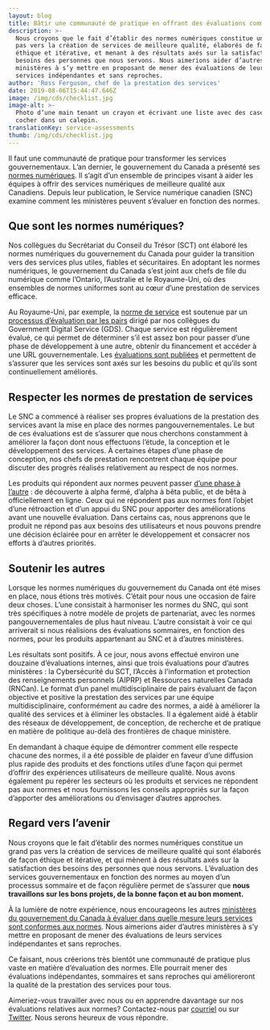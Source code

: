 ```yaml
---
layout: blog
title: Bâtir une communauté de pratique en offrant des évaluations comme service
description: >-
  Nous croyons que le fait d’établir des normes numériques constitue un grand
  pas vers la création de services de meilleure qualité, élaborés de façon
  éthique et itérative, et menant à des résultats axés sur la satisfaction des
  besoins des personnes que nous servons. Nous aimerions aider d’autres
  ministères à s’y mettre en proposant de mener des évaluations de leurs
  services indépendantes et sans reproches.
author: 'Ross Ferguson, chef de la prestation des services'
date: 2019-08-06T15:44:47.646Z
image: /img/cds/checklist.jpg
image-alt: >-
  Photo d’une main tenant un crayon et écrivant une liste avec des cases à
  cocher dans un calepin.
translationKey: service-assessments
thumb: /img/cds/checklist.jpg
---
```

Il faut une communauté de pratique pour transformer les services gouvernementaux. L’an dernier, le gouvernement du Canada a présenté ses [normes numériques](https://www.canada.ca/fr/gouvernement/systeme/gouvernement-numerique/normes-numeriques-gouvernement-canada.html). Il s’agit d’un ensemble de principes visant à aider les équipes à offrir des services numériques de meilleure qualité aux Canadiens. Depuis leur publication, le Service numérique canadien (SNC) examine comment les ministères peuvent s’évaluer en fonction des normes.

## Que sont les normes numériques?
Nos collègues du Secrétariat du Conseil du Trésor (SCT) ont élaboré les normes numériques du gouvernement du Canada pour guider la transition vers des services plus utiles, fiables et sécuritaires. En adoptant les normes numériques, le gouvernement du Canada s’est joint aux chefs de file du numérique comme l’Ontario, l’Australie et le Royaume-Uni, où des ensembles de normes uniformes sont au cœur d’une prestation de services efficace.

Au Royaume-Uni, par exemple, la [norme de service](https://www.gov.uk/service-manual/service-standard) est soutenue par un [processus d’évaluation par les pairs](https://www.gov.uk/service-manual/service-assessments) dirigé par nos collègues du Government Digital Service (GDS). Chaque service est régulièrement évalué, ce qui permet de déterminer s’il est assez bon pour passer d’une phase de développement à une autre, obtenir du financement et accéder à une URL gouvernementale. Les [évaluations sont publiées](https://www.gov.uk/service-standard-reports) et permettent de s’assurer que les services sont axés sur les besoins du public et qu’ils sont continuellement améliorés.

## Respecter les normes de prestation de services
Le SNC a commencé à réaliser ses propres évaluations de la prestation des services avant la mise en place des normes pangouvernementales. Le but de ces évaluations est de s’assurer que nous cherchons constamment à améliorer la façon dont nous effectuons l’étude, la conception et le développement des services. À certaines étapes d’une phase de conception, nos chefs de prestation rencontrent chaque équipe pour discuter des progrès réalisés relativement au respect de nos normes.

Les produits qui répondent aux normes peuvent passer [d’une phase à l’autre](https://numerique.canada.ca/2018/11/29/de-la-conception-dabord-aux-utilisateurs-dabord/#les-détails) : de découverte à alpha fermé, d’alpha à bêta public, et de bêta à officiellement en ligne. Ceux qui ne répondent pas aux normes font l’objet d’une rétroaction et d’un appui du SNC pour apporter des améliorations avant une nouvelle évaluation. Dans certains cas, nous apprenons que le produit ne répond pas aux besoins des utilisateurs et nous pouvons prendre une décision éclairée pour en arrêter le développement et consacrer nos efforts à d’autres priorités.

## Soutenir les autres
Lorsque les normes numériques du gouvernement du Canada ont été mises en place, nous étions très motivés. C’était pour nous une occasion de faire deux choses. L’une consistait à harmoniser les normes du SNC, qui sont très spécifiques à notre modèle de projets de partenariat, avec les normes pangouvernementales de plus haut niveau. L’autre consistait à voir ce qui arriverait si nous réalisions des évaluations sommaires, en fonction des normes, pour les produits appartenant au SNC et à d’autres ministères. 

Les résultats sont positifs. À ce jour, nous avons effectué environ une douzaine d’évaluations internes, ainsi que trois évaluations pour d’autres ministères : la Cybersécurité du SCT, l’Accès à l'information et protection des renseignements personnels (AIPRP) et Ressources naturelles Canada (RNCan). Le format d’un panel multidisciplinaire de pairs évaluant de façon objective et positive la prestation des services par une équipe multidisciplinaire, conformément au cadre des normes, a aidé à améliorer la qualité des services et à éliminer les obstacles. Il a également aidé à établir des réseaux de développement, de conception, de recherche et de pratique en matière de politique au-delà des frontières de chaque ministère.

En demandant à chaque équipe de démontrer comment elle respecte chacune des normes, il a été possible de plaider en faveur d’une diffusion plus rapide des produits et des fonctions utiles d’une façon qui permet d’offrir des expériences utilisateurs de meilleure qualité. Nous avons également pu repérer les secteurs où les produits et services ne répondent pas aux normes et nous fournissons les conseils appropriés sur la façon d’apporter des améliorations ou d’envisager d’autres approches. 
	 
## Regard vers l’avenir
Nous croyons que le fait d’établir des normes numériques constitue un grand pas vers la création de services de meilleure qualité qui sont élaborés de façon éthique et itérative, et qui mènent à des résultats axés sur la satisfaction des besoins des personnes que nous servons. L’évaluation des services gouvernementaux en fonction des normes au moyen d’un processus sommaire et de façon régulière permet de s’assurer que **nous travaillons sur les bons projets, de la bonne façon et au bon moment.**

À la lumière de notre expérience, nous encourageons les autres [ministères du gouvernement du Canada à évaluer dans quelle mesure leurs services sont conformes aux normes](https://numerique.canada.ca/feuille-de-route-2025/). Nous aimerions aider d’autres ministères à s’y mettre en proposant de mener des évaluations de leurs services indépendantes et sans reproches. 

Ce faisant, nous créerions très bientôt une communauté de pratique plus vaste en matière d’évaluation des normes. Elle pourrait mener des évaluations indépendantes, sommaires et sans reproches qui amélioreront la qualité de la prestation des services pour tous.

Aimeriez-vous travailler avec nous ou en apprendre davantage sur nos évaluations relatives aux normes? Contactez-nous par [courriel](mailto:cds-snc@tbs-sct.gc.ca) ou sur [Twitter](https://twitter.com/SNC_GC). Nous serons heureux de vous répondre.
